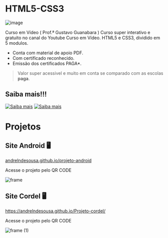# HTML5-CSS3
![image](https://user-images.githubusercontent.com/87583186/171882059-fe181aa2-54b9-426c-88f8-aceaa3e67220.png)

Curso em Vídeo ( Prof.ª Gustavo Guanabara ) Curso super interativo e gratuito no canal do Youtube  Curso em Vídeo.  HTML5 e CSS3, dividido em 5 modulos.


- Conta com material de apoio PDF.
- Com certificado reconhecido.
- Emissão dos certificados PAGA*.

>Valor super acessivel e muito em conta se comparado com as escolas **paga**.
## Saiba mais!!!

[![Saiba mais](https://user-images.githubusercontent.com/87583186/171873126-2a295dc7-3ed6-4b10-99b4-796fb964f64e.png)](https://www.cursoemvideo.com/ )
[![Saiba mais](https://user-images.githubusercontent.com/87583186/171873290-59e94997-ffc7-4804-8fd1-fea861a425c1.png)](https://www.youtube.com/c/CursoemV%C3%ADdeo)

# Projetos
## Site Android :desktop_computer:

<a href="https://andrelndesousa.github.io/projeto-android/" target="_blank">andrelndesousa.github.io/projeto-android</a>



Acesse o projeto pelo QR CODE

![frame](https://user-images.githubusercontent.com/87583186/174659904-f8cf1310-5388-4dd0-9a27-3d87a2222e30.png)

## Site Cordel :desktop_computer:

<a href="https://andrelndesousa.github.io/Projeto-cordel/" target="_blank">https://andrelndesousa.github.io/Projeto-cordel/</a>



Acesse o projeto pelo QR CODE

![frame (1)](https://user-images.githubusercontent.com/87583186/176937876-96fee615-a44d-4022-aa08-32e2225be5c8.png)

